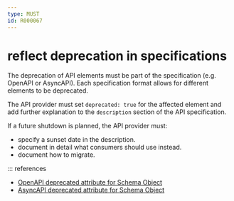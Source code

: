 ```yaml
---
type: MUST
id: R000067
---
```


# reflect deprecation in specifications

The deprecation of API elements must be part of the specification (e.g. OpenAPI or AsyncAPI). Each specification format allows for different elements to be deprecated.

The API provider must set `deprecated: true` for the affected element and add further explanation to the `description` section of the API specification.

If a future shutdown is planned, the API provider must:

- specify a sunset date in the description.
- document in detail what consumers should use instead.
- document how to migrate.

::: references

- [OpenAPI deprecated attribute for Schema Object](https://swagger.io/specification/#schema-object)
- [AsyncAPI deprecated attribute for Schema Object](https://www.asyncapi.com/docs/specifications/v2.3.0#schemaObject)
